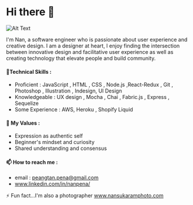 # Hi there 👋

![Alt Text](https://i.imgur.com/2JnjHAl.gif)

I'm Nan, a software engineer who is passionate about user experience and creative design. I am a designer at heart, I enjoy finding the intersection between innovative design and facilitative user experience as well as creating technology that elevate people and build community. 


#### 🌱Technical Skills : 
* Proficient : JavaScript , HTML , CSS , Node.js ,React-Redux , Git , Photoshop , Illustration , Indesign, UI Design
* Knowledgeable : UX design , Mocha , Chai , Fabric.js , Express , Sequelize
* Some Experience : AWS, Heroku , Shopify Liquid

#### :tada: My Values : 
* Expression as authentic self
* Beginner's mindset and curiosity 
* Shared understanding and consensus 

#### 📫 How to reach me : 
* email : peangtan.pena@gmail.com
* www.linkedin.com/in/nanpena/
   

⚡ Fun fact...I'm also a photographer www.nansukaramphoto.com 


<!--
**nanpena/nanpena** is a ✨ _special_ ✨ repository because its `README.md` (this file) appears on your GitHub profile.


